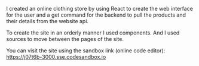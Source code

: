 I created an online clothing store by using React to create the web interface for the user and a get command for the backend to pull the products and their details from the website api.

To create the site in an orderly manner I used components.
And I used sources to move between the pages of the site.

You can visit the site using the sandbox link (online code editor):
https://j07t6b-3000.sse.codesandbox.io
